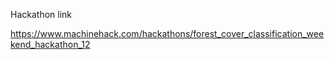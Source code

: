 Hackathon link

https://www.machinehack.com/hackathons/forest_cover_classification_weekend_hackathon_12
